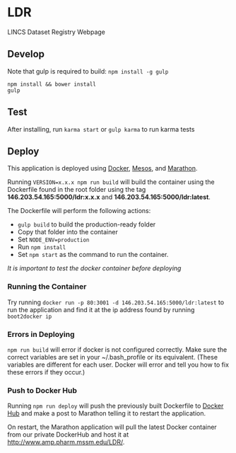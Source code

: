 # LDR #
LINCS Dataset Registry Webpage

## Develop ##
Note that gulp is required to build: `npm install -g gulp`
```
npm install && bower install
gulp
```

## Test ##
After installing, run `karma start` or `gulp karma` to run karma tests

## Deploy ##
This application is deployed using [Docker](https://www.docker.com/ "Docker Homepage"), [Mesos](http://mesos.apache.org/ "Mesos Homepage"), and [Marathon](https://mesosphere.github.io/marathon/ "Mesos Homepage").

Running `VERSION=x.x.x npm run build` will build the container using the Dockerfile found in the root folder using the tag **146.203.54.165:5000/ldr:x.x.x** and **146.203.54.165:5000/ldr:latest**.

The Dockerfile will perform the following actions:

- `gulp build` to build the production-ready folder
- Copy that folder into the container
- Set `NODE_ENV=production`
- Run `npm install`
- Set `npm start` as the command to run the container.

*It is important to test the docker container before deploying*

### Running the Container ###
Try running `docker run -p 80:3001 -d 146.203.54.165:5000/ldr:latest` to run the application and find it at the ip address found by running `boot2docker ip`

### Errors in Deploying ###
`npm run build` will error if docker is not configured correctly. Make sure the correct variables are set in your ~/.bash_profile or its equivalent. (These variables are different for each user. Docker will error and tell you how to fix these errors if they occur.)

### Push to Docker Hub ###
Running `npm run deploy` will push the previously built Dockerfile to [Docker Hub](https://hub.docker.com/account/signup/) and make a post to Marathon telling it to restart the application.

On restart, the Marathon application will pull the latest Docker container from our private DockerHub and host it at http://www.amp.pharm.mssm.edu/LDR/.
